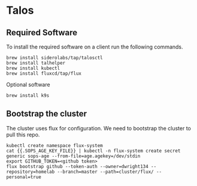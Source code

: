 # Talos
## Required Software
To install the required software on a client run the following commands.
```
brew install siderolabs/tap/talosctl
brew install talhelper
brew install kubectl
brew install fluxcd/tap/flux
```
Optional software
```
brew install k9s
```
## Bootstrap the cluster
The cluster uses flux for configuration. We need to bootstrap the cluster to pull this repo.
```
kubectl create namespace flux-system
cat {{.SOPS_AGE_KEY_FILE}} | kubectl -n flux-system create secret generic sops-age --from-file=age.agekey=/dev/stdin
export GITHUB_TOKEN=<github token>
flux bootstrap github --token-auth --owner=dwright134 --repository=homelab --branch=master --path=cluster/flux/ --personal=true
```
